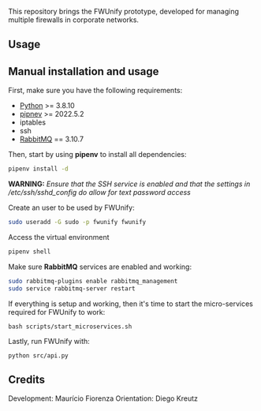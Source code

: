 
This repository brings the FWUnify prototype, developed for managing multiple firewalls in corporate networks.

## Usage

## Manual installation and usage

First, make sure you have the following requirements:

- [Python](https://www.python.org/) >= 3.8.10
- [pipnev](https://pypi.org/project/pipenv/) >= 2022.5.2
- iptables
- ssh
- [RabbitMQ](https://www.rabbitmq.com/download.html) == 3.10.7

Then, start by using **pipenv** to install all dependencies:

```bash
pipenv install -d
```

**WARNING:** *Ensure that the SSH service is enabled and that the settings in /etc/ssh/sshd_config do allow for text password access*

Create an user to be used by FWUnify:

```bash
sudo useradd -G sudo -p fwunify fwunify
```

Access the virtual environment

```bash
pipenv shell
```

Make sure **RabbitMQ** services are enabled and working:

```bash
sudo rabbitmq-plugins enable rabbitmq_management
sudo service rabbitmq-server restart
```

If everything is setup and working, then it's time to start the micro-services required for FWUnify to work:

`bash scripts/start_microservices.sh`

Lastly, run FWUnify with:

`python src/api.py`

## Credits
Development: Maurício Fiorenza
Orientation: Diego Kreutz
